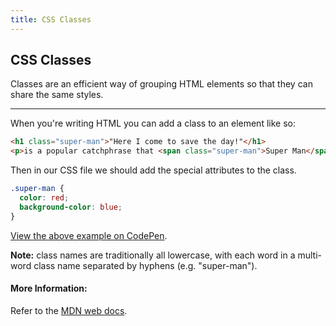 ```yaml
---
title: CSS Classes
---
```

## CSS Classes

Classes are an efficient way of grouping HTML elements so that they can share the same styles.

---

When you're writing HTML you can add a class to an element like so:

```html
<h1 class="super-man">"Here I come to save the day!"</h1>
<p>is a popular catchphrase that <span class="super-man">Super Man</span> often said.</p>
```

Then in our CSS file we should add the special attributes to the class.
```css
.super-man {
  color: red;
  background-color: blue;
}
```

[View the above example on CodePen](https://codepen.io/Tlandis/pen/RLvomV).

**Note:** class names are traditionally all lowercase, with each word in a multi-word class name separated by hyphens (e.g. "super-man").

#### More Information:
Refer to the [MDN web docs](https://developer.mozilla.org/en-US/docs/Web/SVG/Attribute/class).
